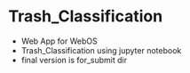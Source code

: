# Trash_Classification

- Web App for WebOS
- Trash_Classification using jupyter notebook
- final version is for_submit dir
